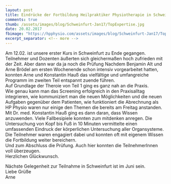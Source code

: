 ```yaml
---
layout: post
title: Eindrücke der Fortbildung Heilpraktiker Physiotherapie in Schweinfurt-Teil2
comments: true
thumb: /assets/images/blog/Schweinfurt-Jan17/TopExpertise.jpg
date: 20.02.2017
fbimage: "https://hpphysio.com/assets/images/blog/Schweinfurt-Jan17/TopExpertiseBig.jpg"
excerpt_separator: <!-- more -->
---
```

<script async custom-element="amp-youtube" src="https://cdn.ampproject.org/v0/amp-youtube-0.1.js"></script>
Am 12.02. ist unsere erster Kurs in Schweinfurt zu Ende gegangen. Teilnehmer und Dozenten äußerten sich gleichermaßen hoch zufrieden mit der Zeit. Aber dann war da ja noch die Prüfung<!-- more -->
<amp-youtube
    data-videoid="xBrBTq_iP1k"
    layout="responsive"
    width="1280" height="720"></amp-youtube>
Nachdem Benjamin Alt und Arne Brödel am ersten Wochenende schon intensiv vorgearbeitet hatten, konnten Arne und Konstantin Hauß das vielfältige und umfangreiche Programm im zweiten Teil entspannt zuende führen.  
Auf Grundlage der Theroie von Teil 1 ging es ganz nah an die Praxis.  
Wie genau kann man das Screening erfolgreich in den Praxisalltag integrieren, wie kommuniziert man die neuen Möglichkeiten und die neuen Aufgaben gegenüber dem Patienten, wie funktioniert die Abrechnung als HP Physio waren nur einige den Themen die bereits am Freitag anstanden.  
Mit Dr. med. Konstantin Hauß ging es dann daran, dass Wissen anzuwenden. Viele Fallbesipiele konnten zum mitdenken anregen. Die Untersuchung von Kopf bis Fuß in 10 Minuten vermittelte einen umfassenden Eindruck der körperlichen Untersuchung aller Organsysteme.  
Die Teilnehmer waren engagiert dabei und konnten oft mit eigenem Wissen die Fortbildung weiter bereichern.  
Und zum Abschluss die Prüfung. Auch hier konnten die TeilnehmerInnen voll überzeugen.  
Herzlichen Glückwunsch.
<amp-img  src="/assets/images/blog/Schweinfurt-Jan17/PanoEssraum.jpg" width="1352" height="306" layout="responsive"></amp-img>  
  

Nächste Gelegenheit zur Teilnahme in Schweinfurt ist im Juni sein.   
Liebe Grüße  
Arne